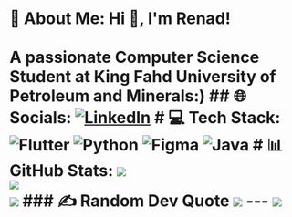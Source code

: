# 💫 About Me: Hi 👋, I'm Renad!<br><br>A passionate Computer Science Student at King Fahd University of Petroleum and Minerals:) ## 🌐 Socials: [![LinkedIn](https://img.shields.io/badge/LinkedIn-%230077B5.svg?logo=linkedin&logoColor=white)](https://www.linkedin.com/in/renad-elsafi-a38a61262/) # 💻 Tech Stack: ![Flutter](https://img.shields.io/badge/Flutter-%2302569B.svg?style=for-the-badge&logo=Flutter&logoColor=white) ![Python](https://img.shields.io/badge/python-3670A0?style=for-the-badge&logo=python&logoColor=ffdd54) ![Figma](https://img.shields.io/badge/figma-%23F24E1E.svg?style=for-the-badge&logo=figma&logoColor=white) ![Java](https://img.shields.io/badge/java-%23ED8B00.svg?style=for-the-badge&logo=openjdk&logoColor=white) # 📊 GitHub Stats: ![](https://github-readme-stats.vercel.app/api?username=reyyynad&theme=midnight-purple&hide_border=false&include_all_commits=false&count_private=false)<br/> ![](https://github-readme-streak-stats.herokuapp.com/?user=reyyynad&theme=midnight-purple&hide_border=false)<br/> ![](https://github-readme-stats.vercel.app/api/top-langs/?username=reyyynad&theme=midnight-purple&hide_border=false&include_all_commits=false&count_private=false&layout=compact) ### ✍️ Random Dev Quote ![](https://quotes-github-readme.vercel.app/api?type=horizontal&theme=tokyonight) --- [![](https://visitcount.itsvg.in/api?id=reyyynad&icon=0&color=5)](https://visitcount.itsvg.in) <!-- Proudly created with GPRM ( https://gprm.itsvg.in ) -->
